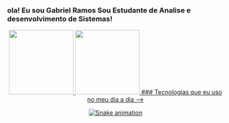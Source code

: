### ola! Eu sou Gabriel Ramos Sou Estudante de Analise e desenvolvimento de Sistemas!
<div align="center">
  <a href="https://github.com/GrCapassi">
    <img height="150em" src="https://github-readme-stats.vercel.app/api?username=GrCapassi&count_private=true&include_all_commits=true&show_icons=true&theme=dracula&hide_border=false&show_owner=true"/>
    <img height="150em" src="https://github-readme-stats.vercel.app/api/top-langs/?username=GrCapassi&theme=dracula&hide_border=false&&layout=compact"/>
### Tecnologias que eu uso no meu dia a dia 
-->
</div>
<div align="center">
  
  ![Snake animation](https://github.com/dsouloficial/dsouloficial/blob/output/github-contribution-grid-snake.svg)
  
</div>
